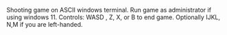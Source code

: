 Shooting game on ASCII windows terminal. Run game as administrator if using windows 11.
Controls: WASD , Z, X, or B to end game. Optionally IJKL, N,M if you are left-handed.
